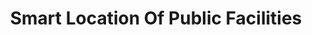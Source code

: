 ---
  slug: "/smartlocationofpublicfacilities"
  title: Smart Location Of Public Facilities
  focusAreas: [Communities,Transportation,Regional Planning]
  principles: [Equity,Sustainability]
  seeOther: [Neighborhood Design Codes & Ordinances and Revitalization Plans]
  trackingProgressLinks: [Commute Mode,Land Consumption,Transit Ridership]
---